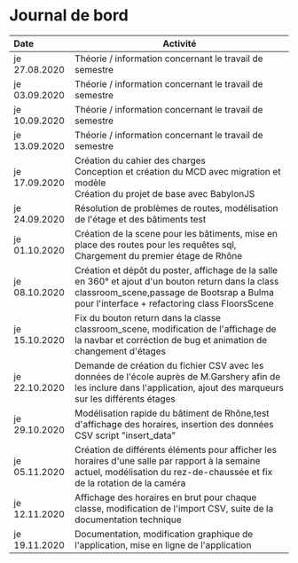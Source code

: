 # Journal de bord
| Date          | Activité |
| :------------ | -------- |
| je 27.08.2020 | Théorie / information concernant le travail de semestre |
| je 03.09.2020 | Théorie / information concernant le travail de semestre |
| je 10.09.2020 | Théorie / information concernant le travail de semestre |
| je 13.09.2020 | Théorie / information concernant le travail de semestre |
| je 17.09.2020 | Création du cahier des charges<br />Conception et création du MCD avec migration et modèle<br />Création du projet de base avec BabylonJS |
| je 24.09.2020 | Résolution de problèmes de routes, modélisation de l'étage et des bâtiments test |
| je 01.10.2020 | Création de la scene pour les bâtiments, mise en place des routes pour les requêtes sql, Chargement du premier étage de Rhône     |
| je 08.10.2020 | Création et dépôt du poster, affichage de la salle en 360° et ajout d'un bouton return dans la class classroom_scene,passage de Bootsrap a Bulma pour l'interface + refactoring class FloorsScene  |
| je 15.10.2020 | Fix du bouton return dans la classe classroom_scene, modification de l'affichage de la navbar et corréction de bug et animation de changement d'étages |
| je 22.10.2020 | Demande de création du fichier CSV avec les données de l'école auprès de M.Garshery afin de les inclure dans l'application, ajout des marqueurs sur les différents étages
| je 29.10.2020 | Modélisation rapide du bâtiment de Rhône,test d'affichage des horaires, insertion des données CSV script "insert_data"
| je 05.11.2020 | Création de différents éléments pour afficher les horaires d'une salle par rapport à la semaine actuel, modélisation du rez-de-chaussée et fix de la rotation de la caméra
| je 12.11.2020 | Affichage des horaires en brut pour chaque classe, modification de l'import CSV, suite de la documentation technique    |
| je 19.11.2020 | Documentation, modification graphique de l'application, mise en ligne de l'application |
